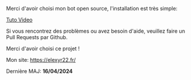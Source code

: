 Merci d'avoir choisi mon bot open source, l'installation est très simple:

[Tuto Video](https://www.youtube.com/watch?v=NOnh1QAMqZc)

Si vous rencontrez des problèmes ou avez besoin d'aide, veuillez faire un Pull Requests par Github.

Merci d'avoir choisi ce projet !

Mon site: https://elexyr22.fr/

Dernière MAJ: **16/04/2024**
